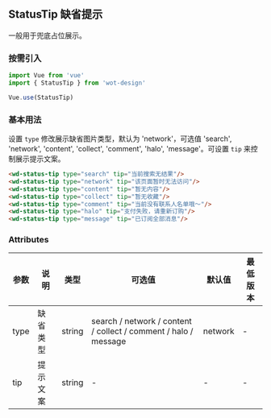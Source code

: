## StatusTip 缺省提示

一般用于兜底占位展示。

### 按需引入

```javascript
import Vue from 'vue'
import { StatusTip } from 'wot-design'

Vue.use(StatusTip)
```

### 基本用法

设置 `type` 修改展示缺省图片类型，默认为 'network'，可选值 'search', 'network', 'content', 'collect', 'comment', 'halo', 'message'。可设置 `tip` 来控制展示提示文案。

```html
<wd-status-tip type="search" tip="当前搜索无结果"/>
<wd-status-tip type="network" tip="该页面暂时无法访问"/>
<wd-status-tip type="content" tip="暂无内容"/>
<wd-status-tip type="collect" tip="暂无收藏"/>
<wd-status-tip type="comment" tip="当前没有联系人名单哦～"/>
<wd-status-tip type="halo" tip="支付失败，请重新订购"/>
<wd-status-tip type="message" tip="已订阅全部消息"/>
```

### Attributes

| 参数 | 说明 | 类型 | 可选值 | 默认值 | 最低版本 |
|-----|-----|------|-------|-------|---------|
| type | 缺省类型 | string | search / network / content / collect / comment / halo / message | network | - |
| tip | 提示文案 | string | - | - | - |


